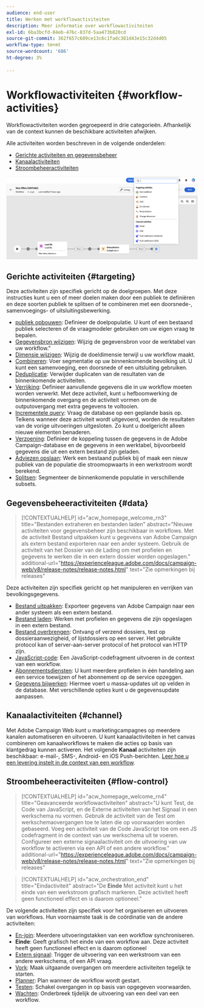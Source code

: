 ```yaml
---
audience: end-user
title: Werken met workflowactiviteiten
description: Meer informatie over workflowactiviteiten
exl-id: 6ba3bcfd-84eb-476c-837d-5aa473b820cd
source-git-commit: 362f657c689ce13c6c1fadc381d43e15c32d4d05
workflow-type: tm+mt
source-wordcount: '686'
ht-degree: 3%

---
```



# Workflowactiviteiten {#workflow-activities}

Workflowactiviteiten worden gegroepeerd in drie categorieën. Afhankelijk van de context kunnen de beschikbare activiteiten afwijken.

Alle activiteiten worden beschreven in de volgende onderdelen:

* [Gerichte activiteiten en gegevensbeheer](#targeting)
* [Kanaalactiviteiten](#channel)
* [Stroombeheeractiviteiten](#flow-control)

![](../assets/workflow-activities.png)

## Gerichte activiteiten {#targeting}

Deze activiteiten zijn specifiek gericht op de doelgroepen. Met deze instructies kunt u een of meer doelen maken door een publiek te definiëren en deze soorten publiek te splitsen of te combineren met een doorsnede-, samenvoegings- of uitsluitingsbewerking.

* [publiek opbouwen](build-audience.md): Definieer de doelpopulatie. U kunt of een bestaand publiek selecteren of de vraagmodeler gebruiken om uw eigen vraag te bepalen.
* [Gegevensbron wijzigen](change-data-source.md): Wijzig de gegevensbron voor de werktabel van uw workflow.&quot;
* [Dimensie wijzigen](change-dimension.md): Wijzig de doeldimensie terwijl u uw workflow maakt.
* [Combineren](combine.md): Voer segmentatie op uw binnenkomende bevolking uit. U kunt een samenvoeging, een doorsnede of een uitsluiting gebruiken.
* [Deduplicatie](deduplication.md): Verwijder duplicaten van de resultaten van de binnenkomende activiteiten.
* [Verrijking](enrichment.md): Definieer aanvullende gegevens die in uw workflow moeten worden verwerkt. Met deze activiteit, kunt u hefboomwerking de binnenkomende overgang en de activiteit vormen om de outputovergang met extra gegevens te voltooien.
* [Incrementele query](incremental-query.md): Vraag de database op een geplande basis op. Telkens wanneer deze activiteit wordt uitgevoerd, worden de resultaten van de vorige uitvoeringen uitgesloten. Zo kunt u doelgericht alleen nieuwe elementen benaderen.
* [Verzoening](reconciliation.md): Definieer de koppeling tussen de gegevens in de Adobe Campaign-database en de gegevens in een werktabel, bijvoorbeeld gegevens die uit een extern bestand zijn geladen.
* [Adviezen opslaan](save-audience.md): Werk een bestaand publiek bij of maak een nieuw publiek van de populatie die stroomopwaarts in een werkstroom wordt berekend.
* [Splitsen](split.md): Segmenteer de binnenkomende populatie in verschillende subsets.

## Gegevensbeheeractiviteiten {#data}

>[!CONTEXTUALHELP]
>id="acw_homepage_welcome_rn3"
>title="Bestanden extraheren en bestanden laden"
>abstract="Nieuwe activiteiten voor gegevensbeheer zijn beschikbaar in workflows. Met de activiteit Bestand uitpakken kunt u gegevens van Adobe Campaign als extern bestand exporteren naar een ander systeem. Gebruik de activiteit van het Dossier van de Lading om met profielen en gegevens te werken die in een extern dossier worden opgeslagen."
>additional-url="https://experienceleague.adobe.com/docs/campaign-web/v8/release-notes/release-notes.html" text="Zie opmerkingen bij releases"

Deze activiteiten zijn specifiek gericht op het manipuleren en verrijken van bevolkingsgegevens.

* [Bestand uitpakken](extract-file.md): Exporteer gegevens van Adobe Campaign naar een ander systeem als een extern bestand.
* [Bestand laden](load-file.md): Werken met profielen en gegevens die zijn opgeslagen in een extern bestand.
* [Bestand overbrengen](transfer-file.md): Ontvang of verzend dossiers, test op dossieraanwezigheid, of lijstdossiers op een server. Het gebruikte protocol kan of server-aan-server protocol of het protocol van HTTP zijn.
* [JavaScript-code](javascript-code.md): Een JavaScript-codefragment uitvoeren in de context van een workflow.
* [Abonnementsdiensten](subscription-services.md): U kunt meerdere profielen in één handeling aan een service toewijzen of het abonnement op de service opzeggen.
* [Gegevens bijwerken](update-data.md): Hiermee voert u massa-updates uit op velden in de database. Met verschillende opties kunt u de gegevensupdate aanpassen.

## Kanaalactiviteiten {#channel}

Met Adobe Campaign Web kunt u marketingcampagnes op meerdere kanalen automatiseren en uitvoeren. U kunt kanaalactiviteiten in het canvas combineren om kanaalworkflows te maken die acties op basis van klantgedrag kunnen activeren. Het volgende **Kanaal** activiteiten zijn beschikbaar: e-mail-, SMS-, Android- en iOS Push-berichten. [Leer hoe u een levering instelt in de context van een workflow](channels.md).

## Stroombeheeractiviteiten {#flow-control}


>[!CONTEXTUALHELP]
>id="acw_homepage_welcome_rn4"
>title="Geavanceerde workflowactiviteiten"
>abstract="U kunt Test, de Code van JavaScript, en de Externe activiteiten van het Signaal in een werkschema nu vormen. Gebruik de activiteit van de Test om werkschemaovergangen toe te laten die op voorwaarden worden gebaseerd. Voeg een activiteit van de Code JavaScript toe om een JS codefragment in de context van uw werkschema uit te voeren. Configureer een externe signaalactiviteit om de uitvoering van uw workflow te activeren via een API of een andere workflow."
>additional-url="https://experienceleague.adobe.com/docs/campaign-web/v8/release-notes/release-notes.html" text="Zie opmerkingen bij releases"



>[!CONTEXTUALHELP]
>id="acw_orchestration_end"
>title="Eindactiviteit"
>abstract="De **Einde** Met activiteit kunt u het einde van een werkstroom grafisch markeren. Deze activiteit heeft geen functioneel effect en is daarom optioneel."

De volgende activiteiten zijn specifiek voor het organiseren en uitvoeren van workflows. Hun voornaamste taak is de coördinatie van de andere activiteiten:

* [En-join](and-join.md): Meerdere uitvoeringstakken van een workflow synchroniseren.
* **Einde**: Geeft grafisch het einde van een workflow aan. Deze activiteit heeft geen functioneel effect en is daarom optioneel
* [Extern signaal](external-signal.md): Trigger de uitvoering van een werkstroom van een andere werkschema, of een API vraag.
* [Vork](fork.md): Maak uitgaande overgangen om meerdere activiteiten tegelijk te starten.
* [Planner](scheduler.md): Plan wanneer de workflow wordt gestart.
* [Testen](test.md): Schakel overgangen in op basis van opgegeven voorwaarden.
* [Wachten](wait.md): Onderbreek tijdelijk de uitvoering van een deel van een workflow.
